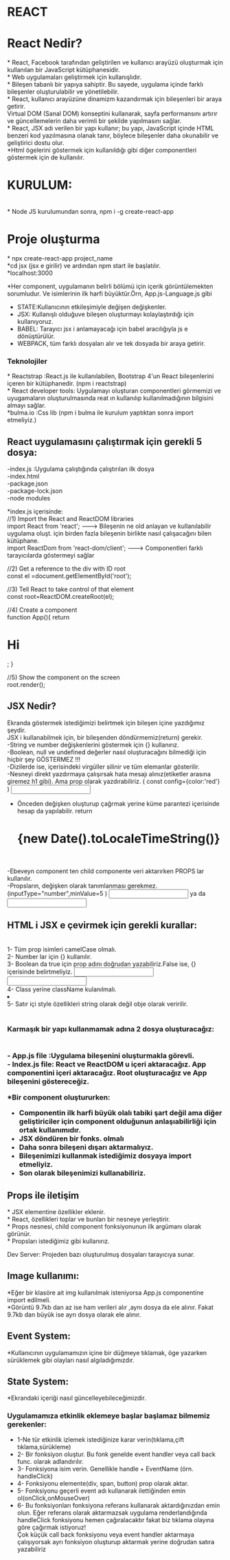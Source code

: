 # REACT
<h1>React Nedir? </h1>
* React, Facebook tarafından geliştirilen ve kullanıcı arayüzü oluşturmak için kullanılan bir JavaScript kütüphanesidir.<br>
* Web uygulamaları geliştirmek için kullanışlıdır.<br>
* Bileşen tabanlı bir yapıya sahiptir. Bu sayede, uygulama içinde farklı bileşenler oluşturulabilir ve yönetilebilir.<br>
* React, kullanıcı arayüzüne dinamizm kazandırmak için bileşenleri bir araya getirir. <br>
Virtual DOM (Sanal DOM) konseptini kullanarak, sayfa performansını artırır ve güncellemelerin daha verimli bir şekilde yapılmasını sağlar. <br>
* React, JSX adı verilen bir yapı kullanır; bu yapı, JavaScript içinde HTML benzeri kod yazılmasına olanak tanır, böylece bileşenler daha okunabilir ve geliştirici dostu olur.<br>
*Html ögelerini göstermek için kullanıldığı gibi diğer componentleri göstermek için de kullanılır.<br>

<h1>KURULUM: </h1><br>
* Node JS kurulumundan sonra, npm i -g create-react-app

<h1>Proje oluşturma</h1>
* npx create-react-app project_name <br>
*cd jsx (jsx e girilir) ve ardından npm start ile başlatılır.<br>
*localhost:3000<br>

*Her component, uygulamanın belirli bölümü için içerik görüntülemekten sorumludur. Ve isimlerinin ilk harfi büyüktür.Örn, App.js-Language.js gibi<br>
* STATE:Kullanıcının etkileşimiyle değişen değişkenler.<br>
* JSX: Kullanışlı olduğuve bileşen oluşturmayı kolaylaştırdığı için kullanıyoruz.<br>
* BABEL: Tarayıcı jsx i anlamayacağı için babel aracılığıyla js e dönüştürülür.<br>
* WEBPACK, tüm farklı dosyaları alır ve tek dosyada bir araya getirir.<br>

<h3>Teknolojiler</h3>
* Reactstrap :React.js ile kullanılabilen, Bootstrap 4'un React bileşenlerini içeren bir kütüphanedir. (npm i reactstrap) <br>
* React developer tools: Uygulamayı oluşturan componentleri görmemizi ve uyugamaların oluşturulmasında reat ın kullanılıp kullanılmadığının bilgisini almayı sağlar.<br>
*bulma.io :Css lib  (npm i  bulma ile kurulum yaptıktan sonra import etmeliyiz.)

<h2>React uygulamasını çalıştırmak için gerekli 5 dosya:</h2>
-index.js :Uygulama çalıştığında çalıştırılan ilk dosya<br>
-index.html<br>
-package.json<br>
-package-lock.json<br>
-node modules<br>


*index.js içerisinde:<br>
//1) Import the React and ReactDOM libraries<br>
import React from 'react';  ---> Bileşenin ne old anlayan ve kullanılabilir uygulama oluşt. için birden fazla bileşenin birlikte nasıl çalışacağını bilen kütüphane.<br>
import ReactDom from 'react-dom/client';  ---> Componentleri farklı tarayıcılarda göstermeyi sağlar<br>

//2) Get a reference to the div with ID root <br>
const el =document.getElementById('root');

//3) Tell React to take control of that element<br>
const root=ReactDOM.createRoot(el);

//4) Create a component<br>
function App(){
return <h1>Hi</h1>;
}

//5) Show the component on the screen<br>
root.render(<App />);

<h2>JSX Nedir? </h2>
Ekranda göstermek istediğimizi belirtmek için bileşen içine yazdığımız şeydir.<br>
JSX i kullanabilmek için, bir bileşenden döndürmemiz(return) gerekir.<br>
-String ve number değişkenlerini göstermek için {} kullanırız.<br>
-Boolean, null ve undefined değerler nasıl oluşturacağını bilmediği için hiçbir şey GÖSTERMEZ !!!<br>
-Dizilerde ise, içerisindeki virgüller silinir ve tüm elemanlar gösterilir.<br>
-Nesneyi direkt yazdırmaya çalışırsak hata mesajı alınız(etiketler arasına giremez h1 gibi). Ama prop olarak yazdırabiliriz. ( const config={color:'red'} ) <input abc={config}/> <br>

- Önceden değişken oluşturup çağrmak yerine küme parantezi içerisinde hesap da yapılabilir. return <h1> {new Date().toLocaleTimeString()}</h1><br>

-Ebeveyn component ten child componente veri aktarırken PROPS lar kullanılır.<br>
-Propsların, değişken olarak tanımlanması gerekmez. (inputType="number",minValue=5 ) <input type={inputType} min={minValue}> ya da <input type="number" min={5}><br>
<h2>HTML i JSX e çevirmek için gerekli kurallar: </h2><br>
1- Tüm prop isimleri camelCase olmalı.<br>
2- Number lar için {} kullanılır.<br>
3- Boolean da true için prop adını doğrudan yazabiliriz.False ise, {} içerisinde belirtmeliyiz. <input spellCheck />  <input spellCheck={false} /><br>
4- Class yerine className kulanılmalı. <li className='item' /><br>
5- Satır içi style özellikleri string olarak değil obje olarak veririlir. <div style={{padding:'5px'}}</div><br>

  <h3>Karmaşık bir yapı kullanmamak adına 2 dosya oluşturacağız:<h3><br>
   - App.js file :Uygulama bileşenini oluşturmakla görevli.<br>
   - Index.js file: React ve ReactDOM u içeri aktaracağız. App componentini içeri aktaracağız. Root oluşturacağız ve App bileşenini göstereceğiz.<br>

*Bir component oluştururken:<br>
   - Componentin ilk harfi büyük olalı tabiki şart değil ama diğer geliştiriciler için component olduğunun anlaşıabilirliği için ortak kullanımıdır.<br>
   - JSX döndüren bir fonks. olmalı<br>
   - Daha sonra bileşeni dışarı aktarmalıyız.<br>
   - Bileşenimizi kullanmak istediğimiz dosyaya import etmeliyiz.<br>
   - Son olarak bileşenimizi kullanabiliriz.<br>
   
<h2>Props ile iletişim</h2>
* JSX elementine özellikler eklenir.<br>
* React, özellikleri toplar ve bunları bir nesneye yerleştirir.<br>
* Props nesnesi, child component fonksiyonunun ilk argümanı olarak görünür.<br>
* Propsları istediğimiz gibi kullanırız.<br>

Dev Server: Projeden bazı oluşturulmuş dosyaları tarayıcıya sunar.<br>

<h2>Image kullanımı:</h2>
*Eğer bir klasöre ait img kullanılmak isteniyorsa App.js componentine import edilmeli.<br>
*Görüntü 9.7kb dan az ise ham verileri alır ,aynı dosya da ele alınır. Fakat 9.7kb dan büyük ise ayrı dosya olarak ele alınır.

<h2>Event System:</h2>
*Kullanıcının uygulamamızın içine bir  düğmeye tıklamak, öge yazarken sürüklemek gibi olayları nasıl algıladığımızdır.<br>
<h2>State System:</h2>
*Ekrandaki içeriği nasıl güncelleyebileceğimizdir.<br>

<h3>Uygulamamıza etkinlik eklemeye başlar başlamaz bilmemiz gerekenler:</h3>
<ul>
  <li>1-Ne tür etkinlik izlemek istediğinize karar verin(tıklama,çift tıklama,sürükleme)</li>
  <li>2- Bir fonksiyon oluştur. Bu fonk genelde event handler veya call back func. olarak adlandırılır.</li>
  <li>3- Fonksiyona isim verin. Genellikle handle + EventName (örn. handleClick) </li>
  <li>4- Fonksiyonu elemente(div, span, button) prop olarak aktar.</li>
  <li>5- Fonksiyonu geçerli event adı kullanarak ilettiğinden emin ol(onClick,onMouseOver)</li>
  <li>6- Bu fonksiyonları fonksiyona referans kullanarak aktardığınızdan emin olun.
    Eğer referans olarak aktarmazsak uygulama renderlandığında handleClick fonksiyonu hemen çağıralacaktır fakat biz tıklama olayına göre çağırmak istiyoruz!<br>
    Çok küçük call back fonksiyonu veya event handler aktarmaya çalışıyorsak ayrı fonksiyon oluşturup aktarmak yerine doğrudan satıra yazabiliriz<br>
</ul>
